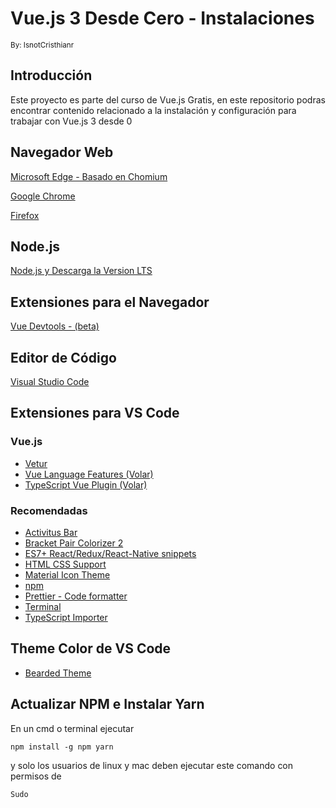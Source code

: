 # Vue.js 3 Desde Cero - Instalaciones
<!-- nota editado por -->
<small>By: IsnotCristhianr</small><br/>
## Introducción
Este proyecto es parte del curso de Vue.js Gratis, en este repositorio
podras encontrar contenido  relacionado a la instalación y configuración para trabajar con Vue.js 3 desde 0


## Navegador Web

[Microsoft Edge - Basado en Chomium](https://www.microsoft.com/es-es/edge?r=1)

[Google Chrome](https://www.google.com/intl/es/chrome/?brand=UUXU&gclid=CjwKCAiA0KmPBhBqEiwAJqKK47vqiV1hXK_RwWXTS2y7ebL8UqJMFQmYBxc7p6-yTW7N-wlHs9q1ZxoC1hcQAvD_BwE&gclsrc=aw.ds)

[Firefox](https://www.mozilla.org/es-MX/firefox/new/)

## Node.js

[Node.js y Descarga la Version LTS](https://nodejs.org/es/)

## Extensiones para el Navegador

[Vue Devtools - (beta)](https://microsoftedge.microsoft.com/addons/detail/vuejs-devtools/olofadcdnkkjdfgjcmjaadnlehnnihnl)

## Editor de Código

[Visual Studio Code](https://code.visualstudio.com/)

## Extensiones para VS Code

### Vue.js

- [Vetur](https://marketplace.visualstudio.com/items?itemName=octref.vetur)
- [Vue Language Features (Volar)](https://marketplace.visualstudio.com/items?itemName=johnsoncodehk.volar)
- [TypeScript Vue Plugin (Volar)](https://marketplace.visualstudio.com/items?itemName=johnsoncodehk.vscode-typescript-vue-plugin)

### Recomendadas

- [Activitus Bar](https://marketplace.visualstudio.com/items?itemName=Gruntfuggly.activitusbar)
- [Bracket Pair Colorizer 2](https://marketplace.visualstudio.com/items?itemName=CoenraadS.bracket-pair-colorizer-2)
- [ES7+ React/Redux/React-Native snippets](https://marketplace.visualstudio.com/items?itemName=dsznajder.es7-react-js-snippets)
- [HTML CSS Support](https://marketplace.visualstudio.com/items?itemName=ecmel.vscode-html-css)
- [Material Icon Theme](https://marketplace.visualstudio.com/items?itemName=PKief.material-icon-theme)
- [npm](https://marketplace.visualstudio.com/items?itemName=eg2.vscode-npm-script)
- [Prettier - Code formatter](https://marketplace.visualstudio.com/items?itemName=esbenp.prettier-vscode)
- [Terminal](https://marketplace.visualstudio.com/items?itemName=formulahendry.terminal)
- [TypeScript Importer](https://marketplace.visualstudio.com/items?itemName=pmneo.tsimporter)

## Theme Color de VS Code

- [Bearded Theme](https://marketplace.visualstudio.com/items?itemName=BeardedBear.beardedtheme)

## Actualizar NPM e Instalar Yarn

En un cmd o terminal ejecutar 

~~~
npm install -g npm yarn 
~~~
y solo los usuarios de linux y mac deben ejecutar este comando con permisos de 

~~~
Sudo
~~~
